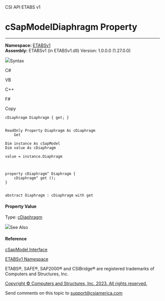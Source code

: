﻿

CSI API ETABS v1

# cSapModelDiaphragm Property  
  
---  
  
**Namespace:** [ETABSv1](2780f1b8-2033-5289-2298-1cdb2a7508d9.htm)  
**Assembly:** ETABSv1 (in ETABSv1.dll) Version: 1.0.0.0 (1.27.0.0)

![](../icons/SectionExpanded.png)Syntax

C#

VB

C++

F#

Copy

    
    
    cDiaphragm Diaphragm { get; }
    
    
    ReadOnly Property Diaphragm As cDiaphragm
    	Get
    
    Dim instance As cSapModel
    Dim value As cDiaphragm
    
    value = instance.Diaphragm
    
    
    
    property cDiaphragm^ Diaphragm {
    	cDiaphragm^ get ();
    }
    
    
    abstract Diaphragm : cDiaphragm with get
    

#### Property Value

Type: [cDiaphragm](079a559a-53b7-899a-df5b-92826a589cd7.htm)

![](../icons/SectionExpanded.png)See Also

#### Reference

[cSapModel Interface](fe0b0096-9fef-56a3-9d57-cdef76e0f611.htm)

[ETABSv1 Namespace](2780f1b8-2033-5289-2298-1cdb2a7508d9.htm)

ETABS®, SAFE®, SAP2000® and CSiBridge® are registered trademarks of Computers
and Structures, Inc.  

[Copyright © Computers and Structures, Inc. 2023. All rights
reserved.](http://www.csiamerica.com)

Send comments on this topic to
[support@csiamerica.com](mailto:support%40csiamerica.com?Subject=CSI%20API%20ETABS%20v1)

